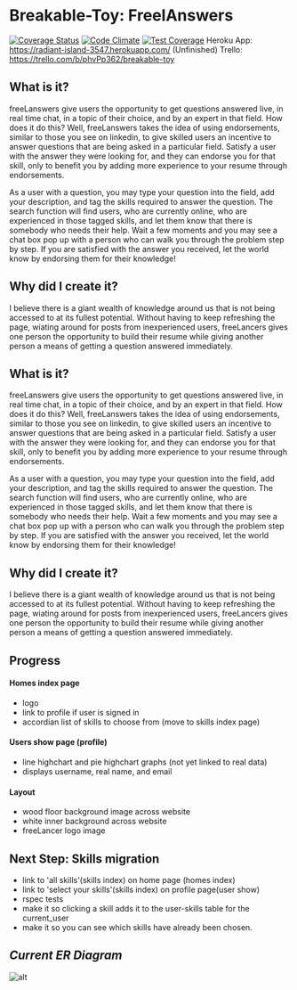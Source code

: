 # Breakable-Toy: FreelAnswers
[![Coverage Status](https://coveralls.io/repos/EWarringer/Breakable-Toy/badge.svg?branch=master&service=github)](https://coveralls.io/github/EWarringer/Breakable-Toy?branch=master)
[![Code Climate](https://codeclimate.com/github/EWarringer/Breakable-Toy/badges/gpa.svg)](https://codeclimate.com/github/EWarringer/Breakable-Toy)
[![Test Coverage](https://codeclimate.com/github/EWarringer/Breakable-Toy/badges/coverage.svg)](https://codeclimate.com/github/EWarringer/Breakable-Toy/coverage)
Heroku App: https://radiant-island-3547.herokuapp.com/ (Unfinished)
Trello: https://trello.com/b/phvPp362/breakable-toy

## What is it?
freeLanswers give users the opportunity to get questions answered live, in real time chat, in a topic of their choice, and by an expert in that field. How does it do this? Well, freeLanswers takes the idea of using endorsements, similar to those you see on linkedin, to give skilled users an incentive to answer questions that are being asked in a particular field. Satisfy a user with the answer they were looking for, and they can endorse you for that skill, only to benefit you by adding more experience to your resume through endorsements.

As a user with a question, you may type your question into the field, add your description, and tag the skills required to answer the question. The search function will find users, who are currently online, who are experienced in those tagged skills, and let them know that there is somebody who needs their help. Wait a few moments and you may see a chat box pop up with a person who can walk you through the problem step by step. If you are satisfied with the answer you received, let the world know by endorsing them for their knowledge!

## Why did I create it?
I believe there is a giant wealth of knowledge around us that is not being accessed to at its fullest potential. Without having to keep refreshing the page, wiating around for posts from inexperienced users, freeLancers gives one person the opportunity to build their resume while giving another person a means of getting a question answered immediately.

## What is it?
freeLanswers give users the opportunity to get questions answered live, in real time chat, in a topic of their choice, and by an expert in that field. How does it do this? Well, freeLanswers takes the idea of using endorsements, similar to those you see on linkedin, to give skilled users an incentive to answer questions that are being asked in a particular field. Satisfy a user with the answer they were looking for, and they can endorse you for that skill, only to benefit you by adding more experience to your resume through endorsements.

As a user with a question, you may type your question into the field, add your description, and tag the skills required to answer the question. The search function will find users, who are currently online, who are experienced in those tagged skills, and let them know that there is somebody who needs their help. Wait a few moments and you may see a chat box pop up with a person who can walk you through the problem step by step. If you are satisfied with the answer you received, let the world know by endorsing them for their knowledge!

## Why did I create it?
I believe there is a giant wealth of knowledge around us that is not being accessed to at its fullest potential. Without having to keep refreshing the page, wiating around for posts from inexperienced users, freeLancers gives one person the opportunity to build their resume while giving another person a means of getting a question answered immediately.

## Progress
#### Homes index page
- logo
- link to profile if user is signed in
- accordian list of skills to choose from (move to skills index page)

#### Users show page (profile)
- line highchart and pie highchart graphs (not yet linked to real data)
- displays username, real name, and email

#### Layout
- wood floor background image across website
- white inner background across website
- freeLancer logo image

## Next Step: Skills migration
- link to 'all skills'(skills index) on home page (homes index)
- link to 'select your skills'(skills index) on profile page(user show)
- rspec tests
- make it so clicking a skill adds it to the user-skills table for the current_user
- make it so you can see which skills have already been chosen.

## _Current ER Diagram_
![alt](http://i.imgur.com/2K6eoij.png)
